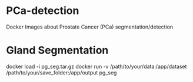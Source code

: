 # PCa-detection
Docker Images about Prostate Cancer (PCa) segmentation/detection

# Gland Segmentation
docker load -i pg_seg.tar.gz
docker run -v /path/to/your/data:/app/dataset /path/to/your/save_folder:/app/output pg_seg
